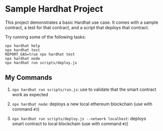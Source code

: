 # Sample Hardhat Project

This project demonstrates a basic Hardhat use case. It comes with a sample contract, a test for that contract, and a script that deploys that contract.

Try running some of the following tasks:

```shell
npx hardhat help
npx hardhat test
REPORT_GAS=true npx hardhat test
npx hardhat node
npx hardhat run scripts/deploy.js
```

## My Commands

1. `npx hardhat run scripts/run.js`: use to validate that the smart contract work as expected

2. `npx hardhat node`: deploys a new local ethereum blockchain (use with command `#3`)

3. `npx hardhat run scripts/deploy.js --network localhost`: deploys smart contract to local blockchain (use with command `#2`)
